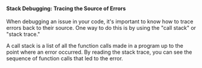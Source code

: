 #### Stack Debugging: Tracing the Source of Errors

When debugging an issue in your code, it's important to know how to trace errors back to their source. One way to do this is by using the "call stack" or "stack trace."

A call stack is a list of all the function calls made in a program up to the point where an error occurred. By reading the stack trace, you can see the sequence of function calls that led to the error.
